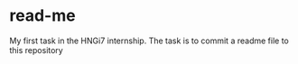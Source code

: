 # read-me
My first task in the HNGi7 internship. The task is to commit a readme file to this repository
